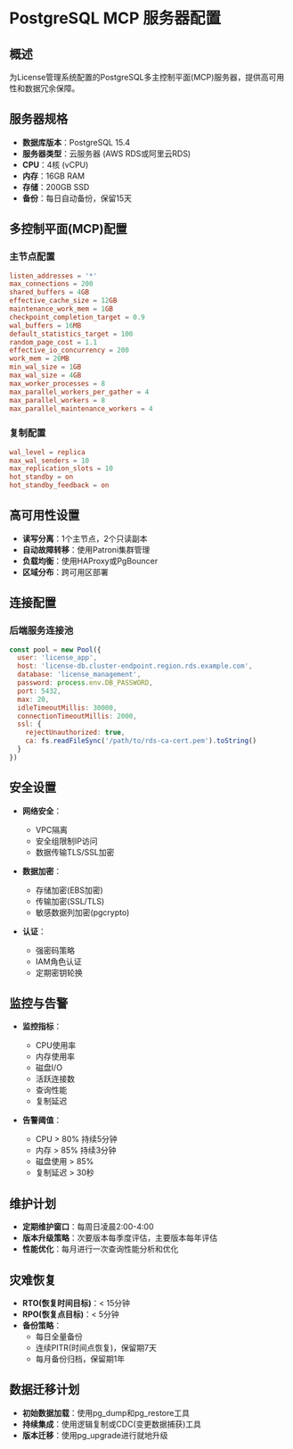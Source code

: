 # PostgreSQL MCP 服务器配置

## 概述

为License管理系统配置的PostgreSQL多主控制平面(MCP)服务器，提供高可用性和数据冗余保障。

## 服务器规格

- **数据库版本**：PostgreSQL 15.4
- **服务器类型**：云服务器 (AWS RDS或阿里云RDS)
- **CPU**：4核 (vCPU)
- **内存**：16GB RAM
- **存储**：200GB SSD
- **备份**：每日自动备份，保留15天

## 多控制平面(MCP)配置

### 主节点配置

```conf
listen_addresses = '*'
max_connections = 200
shared_buffers = 4GB
effective_cache_size = 12GB
maintenance_work_mem = 1GB
checkpoint_completion_target = 0.9
wal_buffers = 16MB
default_statistics_target = 100
random_page_cost = 1.1
effective_io_concurrency = 200
work_mem = 20MB
min_wal_size = 1GB
max_wal_size = 4GB
max_worker_processes = 8
max_parallel_workers_per_gather = 4
max_parallel_workers = 8
max_parallel_maintenance_workers = 4
```

### 复制配置

```conf
wal_level = replica
max_wal_senders = 10
max_replication_slots = 10
hot_standby = on
hot_standby_feedback = on
```

## 高可用性设置

- **读写分离**：1个主节点，2个只读副本
- **自动故障转移**：使用Patroni集群管理
- **负载均衡**：使用HAProxy或PgBouncer
- **区域分布**：跨可用区部署

## 连接配置

### 后端服务连接池

```javascript
const pool = new Pool({
  user: 'license_app',
  host: 'license-db.cluster-endpoint.region.rds.example.com',
  database: 'license_management',
  password: process.env.DB_PASSWORD,
  port: 5432,
  max: 20,
  idleTimeoutMillis: 30000,
  connectionTimeoutMillis: 2000,
  ssl: {
    rejectUnauthorized: true,
    ca: fs.readFileSync('/path/to/rds-ca-cert.pem').toString()
  }
})
```

## 安全设置

- **网络安全**：
  - VPC隔离
  - 安全组限制IP访问
  - 数据传输TLS/SSL加密

- **数据加密**：
  - 存储加密(EBS加密)
  - 传输加密(SSL/TLS)
  - 敏感数据列加密(pgcrypto)

- **认证**：
  - 强密码策略
  - IAM角色认证
  - 定期密钥轮换

## 监控与告警

- **监控指标**：
  - CPU使用率
  - 内存使用率
  - 磁盘I/O
  - 活跃连接数
  - 查询性能
  - 复制延迟

- **告警阈值**：
  - CPU > 80% 持续5分钟
  - 内存 > 85% 持续3分钟
  - 磁盘使用 > 85%
  - 复制延迟 > 30秒

## 维护计划

- **定期维护窗口**：每周日凌晨2:00-4:00
- **版本升级策略**：次要版本每季度评估，主要版本每年评估
- **性能优化**：每月进行一次查询性能分析和优化

## 灾难恢复

- **RTO(恢复时间目标)**：< 15分钟
- **RPO(恢复点目标)**：< 5分钟
- **备份策略**：
  - 每日全量备份
  - 连续PITR(时间点恢复)，保留期7天
  - 每月备份归档，保留期1年

## 数据迁移计划

- **初始数据加载**：使用pg_dump和pg_restore工具
- **持续集成**：使用逻辑复制或CDC(变更数据捕获)工具
- **版本迁移**：使用pg_upgrade进行就地升级